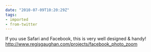 ```yaml
---
date: "2010-07-09T10:20:29Z"
tags:
- imported
- from-twitter
---
```

If you use Safari and Facebook, this is very well designed & handy\! http://www.regisgaughan.com/projects/facebook_photo_zoom
